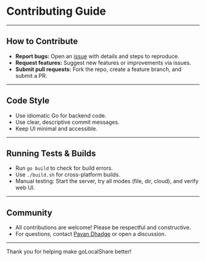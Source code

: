 # Contributing Guide

---

## How to Contribute
- **Report bugs:** Open an [issue](https://github.com/pavandhadge/goLocalShare/issues) with details and steps to reproduce.
- **Request features:** Suggest new features or improvements via issues.
- **Submit pull requests:** Fork the repo, create a feature branch, and submit a PR.

---

## Code Style
- Use idiomatic Go for backend code.
- Use clear, descriptive commit messages.
- Keep UI minimal and accessible.

---

## Running Tests & Builds
- Run `go build` to check for build errors.
- Use `./build.sh` for cross-platform builds.
- Manual testing: Start the server, try all modes (file, dir, cloud), and verify web UI.

---

## Community
- All contributions are welcome! Please be respectful and constructive.
- For questions, contact [Pavan Dhadge](https://github.com/pavandhadge) or open a discussion.

---

Thank you for helping make goLocalShare better! 